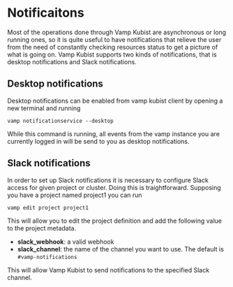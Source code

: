# Notificaitons

Most of the operations done through Vamp Kubist are asynchronous or long running ones, so it is quite useful to have notifications that relieve the user from the need of constantly checking resources status to get a picture of what is going on.
Vamp Kubist supports two kinds of notifications, that is desktop notifications and Slack notifications.

## Desktop notifications

Desktop notifications can be enabled from vamp kubist client by opening a new terminal and running 

```shell
vamp notificationservice --desktop
```

While this command is running, all events from the vamp instance you are currently logged in will be send to you as desktop notifications.

## Slack notifications

In order to set up Slack notifications it is necessary to configure Slack access for given project or cluster.
Doing this is traightforward.
Supposing you have a project named project1 you can run

```shell
vamp edit project project1
```

This will allow you to edit the project definition and add the following value to the project metadata.

- **slack_webhook**: a valid webhook
- **slack_channel**: the name of the channel you want to use. The default is `#vamp-notifications`

This will allow Vamp Kubist to send notifications to the specified Slack channel.
